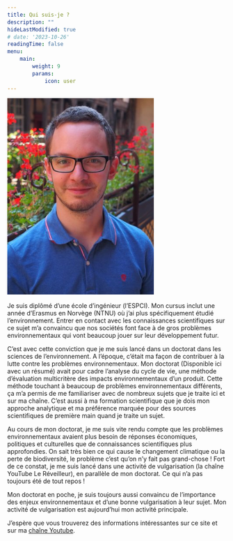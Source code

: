 ```yaml
---
title: Qui suis-je ?
description: ""
hideLastModified: true
# date: '2023-10-26'
readingTime: false
menu:
    main: 
        weight: 9
        params:
            icon: user
---
```


![Rodolphe Meyer](profile_picture.png)

Je suis diplômé d’une école d’ingénieur (l’ESPCI). Mon cursus inclut une année d’Erasmus en Norvège (NTNU) où j’ai plus spécifiquement étudié l’environnement. Entrer en contact avec les connaissances scientifiques sur ce sujet m’a convaincu que nos sociétés font face à de gros problèmes environnementaux qui vont beaucoup jouer sur leur développement futur.

C’est avec cette conviction que je me suis lancé dans un doctorat dans les sciences de l’environnement. A l’époque, c’était ma façon de contribuer à la lutte contre les problèmes environnementaux. Mon doctorat (Disponible ici avec un résumé) avait pour cadre l’analyse du cycle de vie, une méthode d’évaluation multicritère des impacts environnementaux d’un produit. Cette méthode touchant à beaucoup de problèmes environnementaux différents, ça m’a permis de me familiariser avec de nombreux sujets que je traite ici et sur ma chaîne. C’est aussi à ma formation scientifique que je dois mon approche analytique et ma préférence marquée pour des sources scientifiques de première main quand je traite un sujet.

Au cours de mon doctorat, je me suis vite rendu compte que les problèmes environnementaux avaient plus besoin de réponses économiques, politiques et culturelles que de connaissances scientifiques plus approfondies. On sait très bien ce qui cause le changement climatique ou la perte de biodiversité, le problème c’est qu’on n’y fait pas grand-chose ! Fort de ce constat, je me suis lancé dans une activité de vulgarisation (la chaîne YouTube Le Réveilleur), en parallèle de mon doctorat. Ce qui n’a pas toujours été de tout repos !

Mon doctorat en poche, je suis toujours aussi convaincu de l’importance des enjeux environnementaux et d’une bonne vulgarisation à leur sujet. Mon activité de vulgarisation est aujourd’hui mon activité principale.

J’espère que vous trouverez des informations intéressantes sur ce site et sur ma [chaîne Youtube](https://www.youtube.com/@LeReveilleur).

